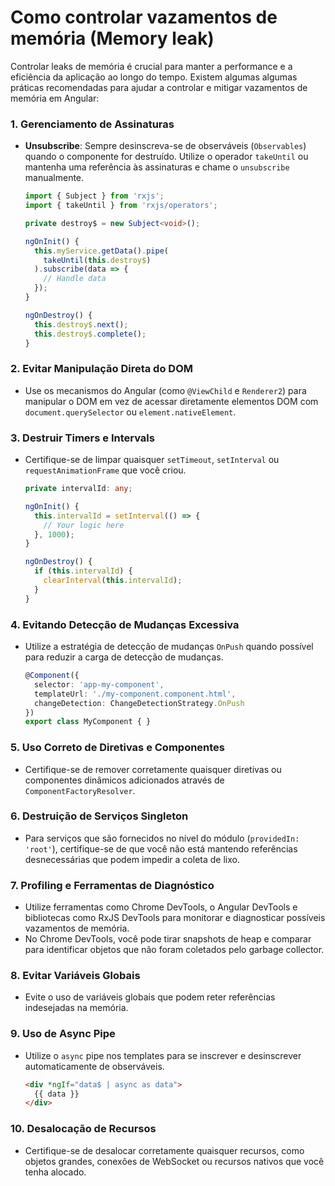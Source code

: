 # Como controlar vazamentos de memória (Memory leak)

Controlar leaks de memória é crucial para manter a performance e a eficiência da aplicação ao longo do tempo. Existem algumas algumas práticas recomendadas para ajudar a controlar e mitigar vazamentos de memória em Angular:

### 1. **Gerenciamento de Assinaturas**
   - **Unsubscribe**: Sempre desinscreva-se de observáveis (`Observables`) quando o componente for destruído. Utilize o operador `takeUntil` ou mantenha uma referência às assinaturas e chame o `unsubscribe` manualmente.
     ```typescript
     import { Subject } from 'rxjs';
     import { takeUntil } from 'rxjs/operators';

     private destroy$ = new Subject<void>();

     ngOnInit() {
       this.myService.getData().pipe(
         takeUntil(this.destroy$)
       ).subscribe(data => {
         // Handle data
       });
     }

     ngOnDestroy() {
       this.destroy$.next();
       this.destroy$.complete();
     }
     ```

### 2. **Evitar Manipulação Direta do DOM**
   - Use os mecanismos do Angular (como `@ViewChild` e `Renderer2`) para manipular o DOM em vez de acessar diretamente elementos DOM com `document.querySelector` ou `element.nativeElement`.

### 3. **Destruir Timers e Intervals**
   - Certifique-se de limpar quaisquer `setTimeout`, `setInterval` ou `requestAnimationFrame` que você criou.
     ```typescript
     private intervalId: any;

     ngOnInit() {
       this.intervalId = setInterval(() => {
         // Your logic here
       }, 1000);
     }

     ngOnDestroy() {
       if (this.intervalId) {
         clearInterval(this.intervalId);
       }
     }
     ```

### 4. **Evitando Detecção de Mudanças Excessiva**
   - Utilize a estratégia de detecção de mudanças `OnPush` quando possível para reduzir a carga de detecção de mudanças.
     ```typescript
     @Component({
       selector: 'app-my-component',
       templateUrl: './my-component.component.html',
       changeDetection: ChangeDetectionStrategy.OnPush
     })
     export class MyComponent { }
     ```

### 5. **Uso Correto de Diretivas e Componentes**
   - Certifique-se de remover corretamente quaisquer diretivas ou componentes dinâmicos adicionados através de `ComponentFactoryResolver`.

### 6. **Destruição de Serviços Singleton**
   - Para serviços que são fornecidos no nível do módulo (`providedIn: 'root'`), certifique-se de que você não está mantendo referências desnecessárias que podem impedir a coleta de lixo.

### 7. **Profiling e Ferramentas de Diagnóstico**
   - Utilize ferramentas como Chrome DevTools, o Angular DevTools e bibliotecas como RxJS DevTools para monitorar e diagnosticar possíveis vazamentos de memória.
   - No Chrome DevTools, você pode tirar snapshots de heap e comparar para identificar objetos que não foram coletados pelo garbage collector.

### 8. **Evitar Variáveis Globais**
   - Evite o uso de variáveis globais que podem reter referências indesejadas na memória.

### 9. **Uso de Async Pipe**
   - Utilize o `async` pipe nos templates para se inscrever e desinscrever automaticamente de observáveis.

     ```html
     <div *ngIf="data$ | async as data">
       {{ data }}
     </div>
     ```

### 10. **Desalocação de Recursos**
   - Certifique-se de desalocar corretamente quaisquer recursos, como objetos grandes, conexões de WebSocket ou recursos nativos que você tenha alocado.
